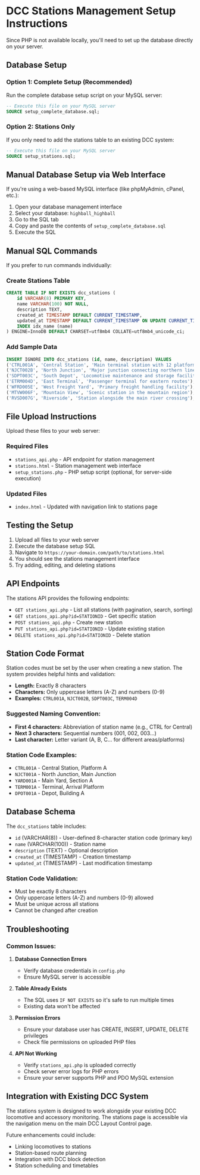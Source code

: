 # DCC Stations Management Setup Instructions

Since PHP is not available locally, you'll need to set up the database directly on your server.

## Database Setup

### Option 1: Complete Setup (Recommended)
Run the complete database setup script on your MySQL server:

```sql
-- Execute this file on your MySQL server
SOURCE setup_complete_database.sql;
```

### Option 2: Stations Only
If you only need to add the stations table to an existing DCC system:

```sql
-- Execute this file on your MySQL server
SOURCE setup_stations.sql;
```

## Manual Database Setup via Web Interface

If you're using a web-based MySQL interface (like phpMyAdmin, cPanel, etc.):

1. Open your database management interface
2. Select your database: `highball_highball`
3. Go to the SQL tab
4. Copy and paste the contents of `setup_complete_database.sql`
5. Execute the SQL

## Manual SQL Commands

If you prefer to run commands individually:

### Create Stations Table
```sql
CREATE TABLE IF NOT EXISTS dcc_stations (
    id VARCHAR(8) PRIMARY KEY,
    name VARCHAR(100) NOT NULL,
    description TEXT,
    created_at TIMESTAMP DEFAULT CURRENT_TIMESTAMP,
    updated_at TIMESTAMP DEFAULT CURRENT_TIMESTAMP ON UPDATE CURRENT_TIMESTAMP,
    INDEX idx_name (name)
) ENGINE=InnoDB DEFAULT CHARSET=utf8mb4 COLLATE=utf8mb4_unicode_ci;
```

### Add Sample Data
```sql
INSERT IGNORE INTO dcc_stations (id, name, description) VALUES
('CTRL001A', 'Central Station', 'Main terminal station with 12 platforms'),
('NJCT002B', 'North Junction', 'Major junction connecting northern lines'),
('SDPT003C', 'South Depot', 'Locomotive maintenance and storage facility'),
('ETRM004D', 'East Terminal', 'Passenger terminal for eastern routes'),
('WFRD005E', 'West Freight Yard', 'Primary freight handling facility'),
('MTVW006F', 'Mountain View', 'Scenic station in the mountain region'),
('RVSD007G', 'Riverside', 'Station alongside the main river crossing');
```

## File Upload Instructions

Upload these files to your web server:

### Required Files
- `stations_api.php` - API endpoint for station management
- `stations.html` - Station management web interface
- `setup_stations.php` - PHP setup script (optional, for server-side execution)

### Updated Files
- `index.html` - Updated with navigation link to stations page

## Testing the Setup

1. Upload all files to your web server
2. Execute the database setup SQL
3. Navigate to `https://your-domain.com/path/to/stations.html`
4. You should see the stations management interface
5. Try adding, editing, and deleting stations

## API Endpoints

The stations API provides the following endpoints:

- `GET stations_api.php` - List all stations (with pagination, search, sorting)
- `GET stations_api.php?id=STATIONID` - Get specific station
- `POST stations_api.php` - Create new station
- `PUT stations_api.php?id=STATIONID` - Update existing station
- `DELETE stations_api.php?id=STATIONID` - Delete station

## Station Code Format

Station codes must be set by the user when creating a new station. The system provides helpful hints and validation:

- **Length:** Exactly 8 characters
- **Characters:** Only uppercase letters (A-Z) and numbers (0-9)
- **Examples:** `CTRL001A`, `NJCT002B`, `SDPT003C`, `TERM004D`

### Suggested Naming Convention:
- **First 4 characters:** Abbreviation of station name (e.g., CTRL for Central)
- **Next 3 characters:** Sequential numbers (001, 002, 003...)
- **Last character:** Letter variant (A, B, C... for different areas/platforms)

### Station Code Examples:
- `CTRL001A` - Central Station, Platform A
- `NJCT001A` - North Junction, Main Junction
- `YARD001A` - Main Yard, Section A
- `TERM001A` - Terminal, Arrival Platform
- `DPOT001A` - Depot, Building A

## Database Schema

The `dcc_stations` table includes:
- `id` (VARCHAR(8)) - User-defined 8-character station code (primary key)
- `name` (VARCHAR(100)) - Station name
- `description` (TEXT) - Optional description
- `created_at` (TIMESTAMP) - Creation timestamp
- `updated_at` (TIMESTAMP) - Last modification timestamp

### Station Code Validation:
- Must be exactly 8 characters
- Only uppercase letters (A-Z) and numbers (0-9) allowed
- Must be unique across all stations
- Cannot be changed after creation

## Troubleshooting

### Common Issues:

1. **Database Connection Errors**
   - Verify database credentials in `config.php`
   - Ensure MySQL server is accessible

2. **Table Already Exists**
   - The SQL uses `IF NOT EXISTS` so it's safe to run multiple times
   - Existing data won't be affected

3. **Permission Errors**
   - Ensure your database user has CREATE, INSERT, UPDATE, DELETE privileges
   - Check file permissions on uploaded PHP files

4. **API Not Working**
   - Verify `stations_api.php` is uploaded correctly
   - Check server error logs for PHP errors
   - Ensure your server supports PHP and PDO MySQL extension

## Integration with Existing DCC System

The stations system is designed to work alongside your existing DCC locomotive and accessory monitoring. The stations page is accessible via the navigation menu on the main DCC Layout Control page.

Future enhancements could include:
- Linking locomotives to stations
- Station-based route planning
- Integration with DCC block detection
- Station scheduling and timetables
